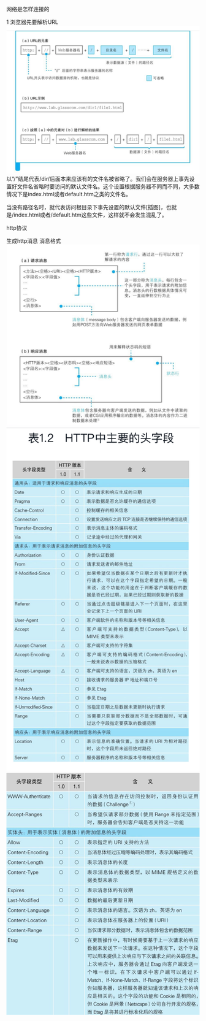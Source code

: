 网络是怎样连接的

1
浏览器先要解析URL
![Alt text](./image/network_1.png)
以“/”结尾代表/dir/后面本来应该有的文件名被省略了。我们会在服务器上事先设置好文件名省略时要访问的默认文件名。这个设置根据服务器不同而不同，大多数情况下是index.html或者default.htm之类的文件名。

当没有路径名时，就代表访问根目录下事先设置的默认文件[插图]，也就是/index.html或者/default.htm这些文件，这样就不会发生混乱了。

http协议

生成http消息
消息格式
![Alt text](./image/network_1.1.png)
![Alt text](./image/network_1.2.png)
![Alt text](./image/network_1.3.png)